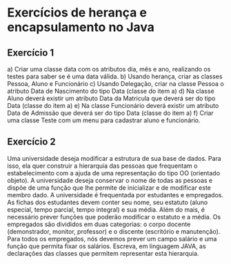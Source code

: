 # Exercícios de herança e encapsulamento no Java

## Exercício 1

a) Criar uma classe data com os atributos dia, mês e ano, realizando os testes para saber se é uma data válida.
b) Usando herança, criar as classes Pessoa, Aluno e Funcionário
c) Usando Delegação, criar na classe Pessoa o atributo Data de Nascimento do tipo Data (classe do item a)
d) Na classe Aluno deverá existir um atributo Data da Matricula que deverá ser do tipo Data (classe do item a)
e) Na classe Funcionário deverá existir um atributo Data de Admissão que deverá ser do tipo Data (classe do item a)
f) Criar uma classe Teste com um menu para cadastrar aluno e funcionário.

## Exercício 2
Uma universidade deseja modificar a estrutura de sua base de dados. Para isso, ela quer construir a
hierarquia das pessoas que frequentam o estabelecimento com a ajuda de uma representação do tipo
OO (orientado objeto). A universidade deseja conservar o nome de todas as pessoas e dispõe de
uma função que lhe permite de inicializar e de modificar este membro dado. A universidade é
frequentada por estudantes e empregados. As fichas dos estudantes devem conter seu nome, seu
estatuto (aluno especial, tempo parcial, tempo integral) e sua média. Além do mais, é necessário
prever funções que poderão modificar o estatuto e a média. Os empregados são divididos em duas
categorias: o corpo docente (demonstrador, monitor, professor) e o discente (escritório e
manutenção). Para todos os empregados, nós devemos prever um campo salário e uma função que
permita fixar os salários. Escreva, em linguagem JAVA, as declarações das classes que permitem
representar esta hierarquia.



